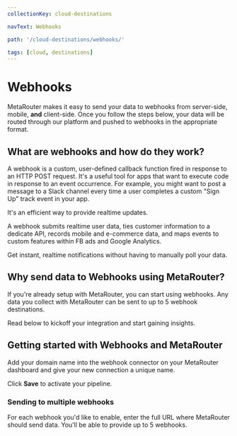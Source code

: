 ```yaml
---
collectionKey: cloud-destinations

navText: Webhooks

path: '/cloud-destinations/webhooks/'

tags: [cloud, destinations]
---
```


# Webhooks

MetaRouter makes it easy to send your data to webhooks from server-side, mobile, **and** client-side. Once you follow the steps below, your data will be routed through our platform and pushed to webhooks in the appropriate format.

## What are webhooks and how do they work?

A webhook is a custom, user-defined callback function fired in response to an HTTP POST request. It's a useful tool for apps that want to execute code in response to an event occurrence. For example, you might want to post a message to a Slack channel every time a user completes a custom "Sign Up" track event in your app.

It's an efficient way to provide realtime updates.

A webhook submits realtime user data, ties customer information to a dedicate API, records mobile and e-commerce data, and maps events to custom features within FB ads and Google Analytics.

Get instant, realtime notifications without having to manually poll your data.

## Why send data to Webhooks using MetaRouter?

If you're already setup with MetaRouter, you can start using webhooks. Any data you collect with MetaRouter can be sent to up to 5 webhook destinations.

Read below to kickoff your integration and start gaining insights.

## Getting started with Webhooks and MetaRouter

Add your domain name into the webhook connector on your MetaRouter dashboard and give your new connection a unique name.

Click **Save** to activate your pipeline.

### Sending to multiple webhooks

For each webhook you'd like to enable, enter the full URL where MetaRouter should send data. You'll be able to provide up to 5 webhooks.
